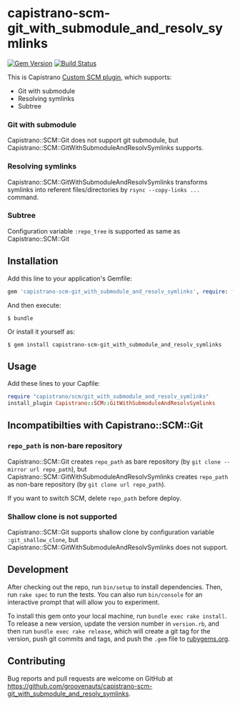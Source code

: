 # capistrano-scm-git_with_submodule_and_resolv_symlinks

[![Gem Version](https://badge.fury.io/rb/capistrano-scm-git_with_submodule_and_resolv_symlinks.png)](https://rubygems.org/gems/capistrano-scm-git_with_submodule_and_resolv_symlinks) [![Build Status](https://secure.travis-ci.org/groovenauts/capistrano-scm-git_with_submodule_and_resolv_symlinks.png)](https://travis-ci.org/groovenauts/capistrano-scm-git_with_submodule_and_resolv_symlinks)

This is Capistrano [Custom SCM plugin](http://capistranorb.com/documentation/advanced-features/custom-scm/), which supports:

- Git with submodule
- Resolving symlinks
- Subtree

### Git with submodule

Capistrano::SCM::Git does not support git submodule,
but Capistrano::SCM::GitWithSubmoduleAndResolvSymlinks supports.

### Resolving symlinks

Capistrano::SCM::GitWithSubmoduleAndResolvSymlinks transforms symlinks into
referent files/directories by `rsync --copy-links ...` command.

### Subtree

Configuration variable `:repo_tree` is supported as same as Capistrano::SCM::Git

## Installation

Add this line to your application's Gemfile:

```ruby
gem 'capistrano-scm-git_with_submodule_and_resolv_symlinks', require: false
```

And then execute:

    $ bundle

Or install it yourself as:

    $ gem install capistrano-scm-git_with_submodule_and_resolv_symlinks

## Usage

Add these lines to your Capfile:

```ruby
require "capistrano/scm/git_with_submodule_and_resolv_symlinks"
install_plugin Capistrano::SCM::GitWithSubmoduleAndResolvSymlinks
```

## Incompatibilties with Capistrano::SCM::Git

### `repo_path` is non-bare repository

Capistrano::SCM::Git creates `repo_path` as bare repository (by `git clone --mirror url repo_path`),
but Capistrano::SCM::GitWithSubmoduleAndResolvSymlinks creates `repo_path` as non-bare repository
(by `git clone url repo_path`).

If you want to switch SCM, delete `repo_path` before deploy.

### Shallow clone is not supported

Capistrano::SCM::Git supports shallow clone by configuration variable `:git_shallow_clone`,
but Capistrano::SCM::GitWithSubmoduleAndResolvSymlinks does not support.

## Development

After checking out the repo, run `bin/setup` to install dependencies. Then, run `rake spec` to run the tests. You can also run `bin/console` for an interactive prompt that will allow you to experiment.

To install this gem onto your local machine, run `bundle exec rake install`. To release a new version, update the version number in `version.rb`, and then run `bundle exec rake release`, which will create a git tag for the version, push git commits and tags, and push the `.gem` file to [rubygems.org](https://rubygems.org).

## Contributing

Bug reports and pull requests are welcome on GitHub at https://github.com/groovenauts/capistrano-scm-git_with_submodule_and_resolv_symlinks.

